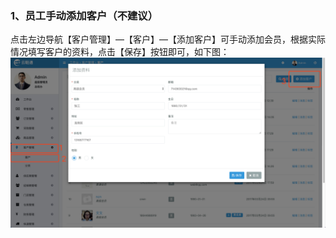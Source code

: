 ### 1、员工手动添加客户（不建议）

点击左边导航【客户管理】—【客户】—【添加客户】可手动添加会员，根据实际情况填写客户的资料，点击【保存】按钮即可，如下图：![](/assets/khgl-kh.png)


